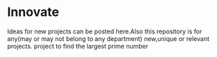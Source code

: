 # Innovate
Ideas for new projects can be posted here.Also this repository is for any(may or may not belong to any department) new,unique or relevant projects.
project to find the largest prime number
